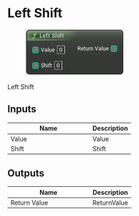 # Left Shift

<div align="left" data-full-width="false"><figure><img src="../../../../api/Math/Integer/Left_Shift.png" alt=""><figcaption></figcaption></figure></div>

Left Shift

## Inputs

<table><thead><tr><th width="170">Name</th><th>Description</th></tr></thead><tbody><tr><td>Value</td><td>Value</td></tr><tr><td>Shift</td><td>Shift</td></tr></tbody></table>

## Outputs

<table><thead><tr><th width="170">Name</th><th>Description</th></tr></thead><tbody><tr><td>Return Value</td><td>ReturnValue</td></tr></tbody></table>
